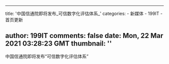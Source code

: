 
---
title: '中国信通院即将发布_可信数字化评估体系_'
categories: 
    - 新媒体
    - 199IT
    - 首页更新

author: 199IT
comments: false
date: Mon, 22 Mar 2021 03:28:23 GMT
thumbnail: ''
---

<div>   
中国信通院即将发布“可信数字化评估体系”  
</div>
            